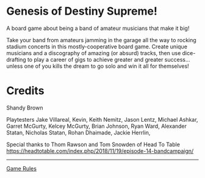 # Genesis of Destiny Supreme!

A board game about being a band of amateur musicians that make it big!

Take your band from amateurs jamming in the garage all the way to rocking
stadium concerts in this mostly-cooperative board game. Create unique
musicians and a discography of amazing (or absurd) tracks, then use
dice-drafting to play a career of gigs to achieve greater and greater
success... unless one of you kills the dream to go solo and win it all for
themselves!

# Credits

Shandy Brown

Playtesters
Jake Villareal, Kevin, Keith Nemitz, Jason Lentz, Michael Ashkar, Garret McGurty,
Kelcey McGurty, Brian Johnson, Ryan Ward, Alexander Statan, Nicholas Statan,
Rohan Dhaimade, Jackie Herrlin, 


Special thanks to Thom Rawson and Tom Snowden of Head To Table
https://headtotable.com/index.php/2018/11/19/episode-14-bandcampaign/

----

[Game Rules](rules.md)
